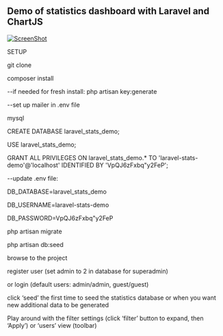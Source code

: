 
## Demo of statistics dashboard with Laravel and ChartJS

[![ScreenShot](https://raw.github.com/chrisplusk/laravel-stats-demo/screenshots/Untitled4.png)](https://youtu.be/2Jc_v1tOXIE)


SETUP

git clone 

composer install

--if needed for fresh install: php artisan key:generate

--set up mailer in .env file


mysql

  CREATE DATABASE laravel_stats_demo;
  
  USE laravel_stats_demo;
  
  GRANT ALL PRIVILEGES ON laravel_stats_demo.* TO 'laravel-stats-demo'@'localhost' IDENTIFIED BY 'VpQJ6zFxbq"y2FeP';
  

--update .env file:

  DB_DATABASE=laravel_stats_demo
  
  DB_USERNAME=laravel-stats-demo
  
  DB_PASSWORD=VpQJ6zFxbq"y2FeP
  

php artisan migrate

php artisan db:seed


browse to the project

register user (set admin to 2 in database for superadmin)

or login (default users: admin/admin, guest/guest)

click ‘seed’ the first time to seed the statistics database or when you want new additional data to be generated


Play around with the filter settings (click ‘filter’ button to expand, then ‘Apply’) or ‘users’ view (toolbar)
